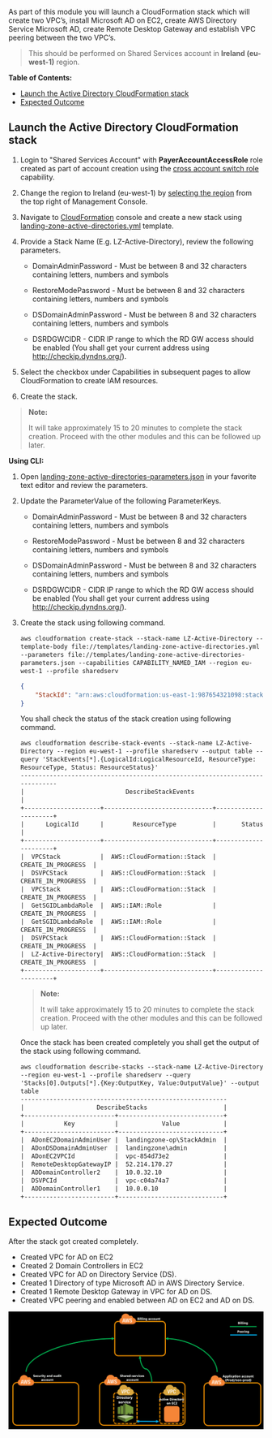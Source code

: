 As part of this module you will launch a CloudFormation stack which will create two VPC’s, install Microsoft AD on EC2, create AWS Directory Service Microsoft AD, create Remote Desktop Gateway and establish VPC peering between the two VPC’s.

> This should be performed on Shared Services account in **Ireland (eu-west-1)** region.

**Table of Contents:**
-   [Launch the Active Directory CloudFormation stack](#launch-the-active-directory-cloudformation-stack)
-   [Expected Outcome](expected-outcome)

## Launch the Active Directory CloudFormation stack

1.  Login to "Shared Services Account" with **PayerAccountAccessRole** role created as part of account creation using the [cross account switch role](http://docs.aws.amazon.com/IAM/latest/UserGuide/id_roles_use_switch-role-console.html) capability.

2.  Change the region to Ireland (eu-west-1) by [selecting the region](http://docs.aws.amazon.com/awsconsolehelpdocs/latest/gsg/getting-started.html#select-region) from the top right of Management Console.

3.  Navigate to [CloudFormation](https://eu-west-1.console.aws.amazon.com/cloudformation/home?region=eu-west-1#/stacks?filter=active) console and create a new stack using [landing-zone-active-directories.yml](../templates/landing-zone-active-directories.yml) template.

4.  Provide a Stack Name (E.g. LZ-Active-Directory), review the following parameters.
    -   DomainAdminPassword - Must be between 8 and 32 characters containing letters, numbers and symbols

    -   RestoreModePassword - Must be between 8 and 32 characters containing letters, numbers and symbols

    -   DSDomainAdminPassword - Must be between 8 and 32 characters containing letters, numbers and symbols

    -   DSRDGWCIDR -  CIDR IP range to which the RD GW access should be enabled (You shall get your current address using <http://checkip.dyndns.org/>).

5.  Select the checkbox under Capabilities in subsequent pages to allow CloudFormation to create IAM resources.

6.  Create the stack.

> **Note:**
>
> It will take approximately 15 to 20 minutes to complete the stack creation. Proceed with the other modules and this can be followed up later.

**Using CLI:**

1.  Open [landing-zone-active-directories-parameters.json](../templates/landing-zone-active-directories-parameters.json) in your favorite text editor and review the parameters.

2.  Update the ParameterValue of the following ParameterKeys.

    -   DomainAdminPassword - Must be between 8 and 32 characters containing letters, numbers and symbols

    -   RestoreModePassword - Must be between 8 and 32 characters containing letters, numbers and symbols

    -   DSDomainAdminPassword - Must be between 8 and 32 characters containing letters, numbers and symbols

    -   DSRDGWCIDR -  CIDR IP range to which the RD GW access should be enabled (You shall get your current address using <http://checkip.dyndns.org/>).

3.  Create the stack using following command.

    ```
    aws cloudformation create-stack --stack-name LZ-Active-Directory --template-body file://templates/landing-zone-active-directories.yml --parameters file://templates/landing-zone-active-directories-parameters.json --capabilities CAPABILITY_NAMED_IAM --region eu-west-1 --profile sharedserv
    ```
    ```json
    {
        "StackId": "arn:aws:cloudformation:us-east-1:987654321098:stack/LZ-Active-Directory/3d1abad2-ba80-11e7-93d4-28a3c090500c"
    }
    ```

    You shall check the status of the stack creation using following command.
    ```
    aws cloudformation describe-stack-events --stack-name LZ-Active-Directory --region eu-west-1 --profile sharedserv --output table --query 'StackEvents[*].{LogicalId:LogicalResourceId, ResourceType: ResourceType, Status: ResourceStatus}'
    -----------------------------------------------------------------------------
    |                            DescribeStackEvents                            |
    +---------------------+------------------------------+----------------------+
    |      LogicalId      |        ResourceType          |       Status         |
    +---------------------+------------------------------+----------------------+
    |  VPCStack           |  AWS::CloudFormation::Stack  |  CREATE_IN_PROGRESS  |
    |  DSVPCStack         |  AWS::CloudFormation::Stack  |  CREATE_IN_PROGRESS  |
    |  VPCStack           |  AWS::CloudFormation::Stack  |  CREATE_IN_PROGRESS  |
    |  GetSGIDLambdaRole  |  AWS::IAM::Role              |  CREATE_IN_PROGRESS  |
    |  GetSGIDLambdaRole  |  AWS::IAM::Role              |  CREATE_IN_PROGRESS  |
    |  DSVPCStack         |  AWS::CloudFormation::Stack  |  CREATE_IN_PROGRESS  |
    |  LZ-Active-Directory|  AWS::CloudFormation::Stack  |  CREATE_IN_PROGRESS  |
    +---------------------+------------------------------+----------------------+
    ```

    > **Note:**
    >
    > It will take approximately 15 to 20 minutes to complete the stack creation. Proceed with the other modules and this can be followed up later.

    Once the stack has been created completely you shall get the output of the stack using following command.
    ```
    aws cloudformation describe-stacks --stack-name LZ-Active-Directory --region eu-west-1 --profile sharedserv --query 'Stacks[0].Outputs[*].{Key:OutputKey, Value:OutputValue}' --output table
    ---------------------------------------------------------
    |                    DescribeStacks                     |
    +-------------------------+-----------------------------+
    |           Key           |            Value            |
    +-------------------------+-----------------------------+
    |  ADonEC2DomainAdminUser |  landingzone-op\StackAdmin  |
    |  ADonDSDomainAdminUser  |  landingzone\admin          |
    |  ADonEC2VPCId           |  vpc-854d73e2               |
    |  RemoteDesktopGatewayIP |  52.214.170.27              |
    |  ADDomainController2    |  10.0.32.10                 |
    |  DSVPCId                |  vpc-c04a74a7               |
    |  ADDomainController1    |  10.0.0.10                  |
    +-------------------------+-----------------------------+
    ```

## Expected Outcome

After the stack got created completely.
*   Created VPC for AD on EC2
*   Created 2 Domain Controllers in EC2
*   Created VPC for AD on Directory Service (DS).
*   Created 1 Directory of type Microsoft AD in AWS Directory Service.
*   Created 1 Remote Desktop Gateway in VPC for AD on DS.
*   Created VPC peering and enabled between AD on EC2 and AD on DS.

![lz-ad-sso-image](../images/lz-ad-sso.png)
